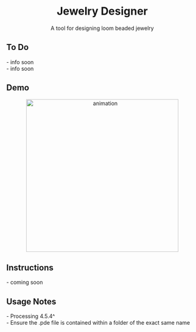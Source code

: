 <h1 align="center">Jewelry Designer</h1>

<p align="center">
  A tool for designing loom beaded jewelry
</p>

## To Do
<p>- info soon
<br>- info soon
</p>
 
## Demo
<p align="center">
  <img width="400" align="center" src="https://github.com/yahirRendon/creative_coding/blob/main/processing/artistic_projects/PerlinNoiseFlowBasic/data/perlinNoiseFlow_anim.gif" alt="animation"/>
</p>

##  Instructions
<p>
  - coming soon
</p>

## Usage Notes
<p>- Processing 4.5.4^
<br>- Ensure the .pde file is contained within a folder of the exact same name
</p>
